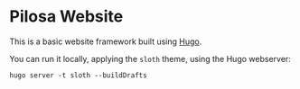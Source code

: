 # Pilosa Website

This is a basic website framework built using [Hugo](https://gohugo.io/).

You can run it locally, applying the `sloth` theme, using the Hugo webserver:
```
hugo server -t sloth --buildDrafts
```

